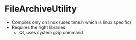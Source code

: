 # FileArchiveUtility

* Compiles only on linux (uses time.h which is linux specific)
* Requires the right libraries
  * Qt, uses system gzip command
